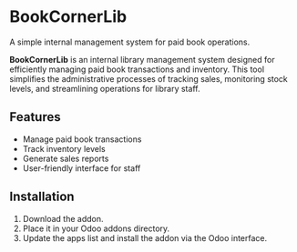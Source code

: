 # BookCornerLib
A simple internal management system for paid book operations.

**BookCornerLib** is an internal library management system designed for efficiently managing paid book transactions and inventory.
This tool simplifies the administrative processes of tracking sales, monitoring stock levels, and streamlining operations for library staff.

## Features
- Manage paid book transactions
- Track inventory levels
- Generate sales reports
- User-friendly interface for staff


## Installation

1. Download the addon.
2. Place it in your Odoo addons directory.
3. Update the apps list and install the addon via the Odoo interface.
